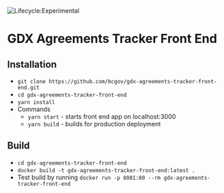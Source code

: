 ![Lifecycle:Experimental](https://img.shields.io/badge/Lifecycle-Experimental-339999)

# GDX Agreements Tracker Front End

## Installation
* ```git clone https://github.com/bcgov/gdx-agreements-tracker-front-end.git```
* ```cd gdx-agreements-tracker-front-end```
* ```yarn install```
* Commands
    * ```yarn start``` - starts front end app on localhost:3000
    * ```yarn build``` - builds for production deployment

## Build
* ```cd gdx-agreements-tracker-front-end```
* ```docker build -t gdx-agreements-tracker-front-end:latest .```
* Test build by running ```docker run -p 8081:80 --rm gdx-agreements-tracker-front-end```